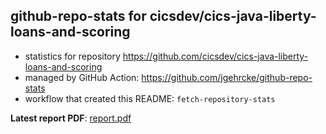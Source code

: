 ## github-repo-stats for cicsdev/cics-java-liberty-loans-and-scoring

- statistics for repository https://github.com/cicsdev/cics-java-liberty-loans-and-scoring
- managed by GitHub Action: https://github.com/jgehrcke/github-repo-stats
- workflow that created this README: `fetch-repository-stats`

**Latest report PDF**: [report.pdf](https://github.com/cicsdev/repo-stats/raw/github-repo-stats/cicsdev/cics-java-liberty-loans-and-scoring/latest-report/report.pdf)

